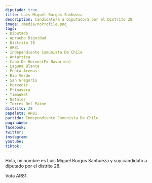 ```yaml
---
diputado: true
title: Luis Miguel Burgos Sanhueza
description: Candidato/a a Diputado/a por el Distrito 28
image: /media/noProfile.png
tags:
- Diputado
- Apruebo Dignidad
- Distrito 28
- AR81
- Independiente Comunista De Chile
- Antartica
- Cabo De Hornos(Ex-Navarino)
- Laguna Blanca
- Punta Arenas
- Rio Verde
- San Gregorio
- Porvenir
- Primavera
- Timaukel
- Natales
- Torres Del Paine
distrito: 28
papeleta: AR81
partido: Independiente Comunista De Chile
paginaWeb:
facebook:
twitter:
instagram:
youtube:
tiktok:
---
```

Hola, mi nombre es Luis Miguel Burgos Sanhueza y soy candidato a diputado por el distrito 28.

Vota AR81.